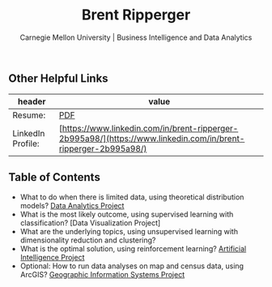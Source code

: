 <h1 align="center">Brent Ripperger</h1>
<p align="center">Carnegie Mellon University | Business Intelligence and Data Analytics</p>
<br>

## Other Helpful Links

|header             |value                                                |
|-------------------|-----------------------------------------------------|
|Resume:            |[PDF](https://bmripper.github.io/General_Resume_2022_09.pdf)|
|LinkedIn Profile:  |[https://www.linkedin.com/in/brent-ripperger-2b995a98/](https://www.linkedin.com/in/brent-ripperger-2b995a98/)|


## Table of Contents

- What to do when there is limited data, using theoretical distribution models? [Data Analytics Project](https://bmripper.github.io/aba_project.html)
- What is the most likely outcome, using supervised learning with classification? [Data Visualization Project]
- What are the underlying topics, using unsupervised learning with dimensionality reduction and clustering?
- What is the optimal solution, using reinforcement learning? [Artificial Intelligence Project](https://bmripper.github.io/ai_project.html)
- Optional: How to run data analyses on map and census data, using ArcGIS? [Geographic Information Systems Project](https://bmripper.github.io/gis_project.html)
